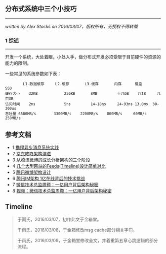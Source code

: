 ## 分布式系统中三个小技巧 ##
---
*written by Alex Stocks on 2016/03/07，版权所有，无授权不得转载*

### 1 综述 ###
---

开发一个系统，大处着眼，小处入手，做分布式开发必须受限于目前硬件的资源的能力的限制。

一些常见的系统参数如下表：

			L1-数据缓存		L2-缓存		L3-缓存		内存		磁盘			SSD
	缓存大小	32KB			256KB		8MB			十几GB	几TB		几百GB
	访问时间	2ns				5ns			14-18ns		24-93ns	13.0ms	30-300us
	吞吐量	6500MB/s		3300MB/s	2200MB/s	800MB/s		60MB/s	250MB/s


## 参考文档 ##
- 1 [携程异步消息系统实践](http://blog.qiniu.com/archives/4791)
- 2 [京东咚咚架构演进](http://blog.csdn.net/mindfloating/article/details/50166169)
- 3 [从腾讯微博的成长分析架构的三个阶段](http://tech.it168.com/a2012/0810/1383/000001383838.shtml)
- 4 [几个大型网站的Feeds(Timeline)设计简单对比](http://datafans.net/?p=1163)
- 5 [腾讯微博架构设计](http://wenku.baidu.com/link?url=YU5duz8qnl-qavXoPY1MfRI-9MIYJNqI0ZRfZqvR08DpBGIZBNnlG2W-DUyIJZVU2YaRw9m-YxRMgaXntbqdiLhMXLCppU7ZmBM_quP8S9u)
- 6 [腾讯IM架构 1亿在线背后的技术挑战](http://wenku.baidu.com/view/caa2161859eef8c75fbfb3c0.html)
- 7 [微信技术总监周颢：一亿用户背后架构秘密](http://news.pedaily.cn/201503/20150301379053.shtml)
- 8 [视频：微信技术总监周颢：一亿用户背后架构秘密](http://www.uml.net.cn/video/lecture/2-20120427-101.asp)

## Timeline ##
> 于雨氏，2016/03/07，初作此文于金箱堂。
> 
> 于雨氏，2016/03/08，于金箱修改msg cache部分相关字句。
>
> 于雨氏，2016/03/09，于金箱堂修改全文，并着重第五章心跳逻辑的部分流程。
